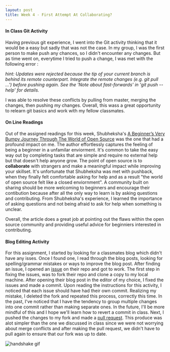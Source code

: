 ```yaml
---
layout: post
title: Week 4 - First Attempt At Collaborating?
---
```


#### In Class Git Activity 
Having previous git experience, I went into the Git activity thinking that it would be a easy but sadly that was not the case. In my group, I was the first person to make push any chances, so I didn't encounter any changes. But as time went on, everytime I tried to push a change, I was met with the following error :

*hint: Updates were rejected because the tip of your current branch is behind its remote counterpart. Integrate the remote changes (e.g. git pull ...') before pushing again. See the 'Note about fast-forwards' in 'git push --help' for details.*

I was able to resolve these conflicts by pulling from master, merging the changes, then pushing my changes. Overall, this wass a great opportunity to relearn git basics and work with my fellow classmates.

#### On Line Readings
Out of the assigned readings for this week, Shubheksha's [A Beginner’s Very Bumpy Journey Through The World of Open Source] was the one that had a profound impact on me. The author effortlessly captures the feeling of being a beginner in a unfamilar enviorment. It's common to take the easy way out by completing tasks that are simple and require no external help but that doesn't help anyone grow. The point of open source is to **collaborate** with strangers and make a meaningful impact while improving your skillset. 
It's unfortunate that Shubheksha was met with pushback, when they finally felt comfortable asking for help and as a result "the world of open source felt like a closed enviornment". 
A community built on sharing should be more welcoming to beginners and encourage their contibution because after all the only way to learn is by asking questions and contributing. From Shubheksha's experience, I learned the importance of asking questions and not being afraid to ask for help when something is unclear.

Overall, the article does a great job at pointing out the flaws within the open source community and providing useful advice for beginniers interested in contributing.


#### Blog Editing Activity
For this assignment, I started by looking for a classmates blog which didn't have any isses. Once I found one, I read through the blog posts, looking for spelling/grammar mistakes or ways to improve the blog post. After finding an issue, I opened an [issue] on their repo and got to work. The first step in fixing the issues, was to fork their repo and clone a copy to my local machine. After opening their blog post in the editor of my choice, I fixed the issues and made a commit. Upon reading the instructions for this activity, I noticed that each issue should have had their own commit. Realizing my mistake, I deleted the fork and repeated this process, correctly this time. In the past, I've noticed that I have the tendency to group multiple changes into one commit rather than making separate ones. In the future, I'll be more mindful of this and I hope we'll learn how to revert a commit in class. Next, I pushed the changes to my fork and made a [pull request]. This produce was alot simpler than the one we discussed in class since we were not worrying about merge conflicts and after making the pull request, we didn't have to pull again to ensure that our fork was up to date.

![handshake gif]


[handshake gif]: https://i.imgur.com/gYRdIJy.gif
[A Beginner’s Very Bumpy Journey Through The World of Open Source]:https://www.freecodecamp.org/news/a-beginners-very-bumpy-journey-through-the-world-of-open-source-4d108d540b39/
[issue]: https://github.com/hunter-college-ossd-fall-2019/kbarias-weekly/issues/4
[pull request]: https://github.com/hunter-college-ossd-fall-2019/kbarias-weekly/pull/7
